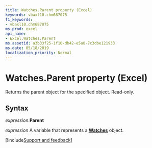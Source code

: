 ```yaml
---
title: Watches.Parent property (Excel)
keywords: vbaxl10.chm687075
f1_keywords:
- vbaxl10.chm687075
ms.prod: excel
api_name:
- Excel.Watches.Parent
ms.assetid: a3b33f25-1f10-db42-e5a8-7c3dbe121933
ms.date: 05/18/2019
localization_priority: Normal
---
```



# Watches.Parent property (Excel)

Returns the parent object for the specified object. Read-only.


## Syntax

_expression_.**Parent**

_expression_ A variable that represents a **[Watches](Excel.Watches.md)** object.




[!include[Support and feedback](~/includes/feedback-boilerplate.md)]